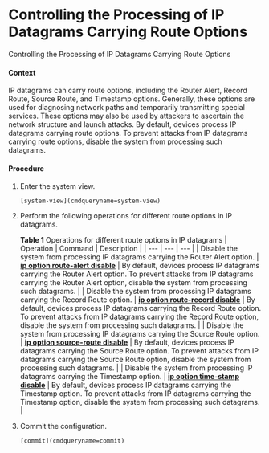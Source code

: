 Controlling the Processing of IP Datagrams Carrying Route Options
=================================================================

Controlling the Processing of IP Datagrams Carrying Route Options

#### Context

IP datagrams can carry route options, including the Router Alert, Record Route, Source Route, and Timestamp options. Generally, these options are used for diagnosing network paths and temporarily transmitting special services. These options may also be used by attackers to ascertain the network structure and launch attacks. By default, devices process IP datagrams carrying route options. To prevent attacks from IP datagrams carrying route options, disable the system from processing such datagrams.


#### Procedure

1. Enter the system view.
   
   
   ```
   [system-view](cmdqueryname=system-view)
   ```
2. Perform the following operations for different route options in IP datagrams.
   
   
   
   **Table 1** Operations for different route options in IP datagrams
   | Operation | Command | Description |
   | --- | --- | --- |
   | Disable the system from processing IP datagrams carrying the Router Alert option. | [**ip option route-alert disable**](cmdqueryname=ip+option+route-alert+disable) | By default, devices process IP datagrams carrying the Router Alert option. To prevent attacks from IP datagrams carrying the Router Alert option, disable the system from processing such datagrams. |
   | Disable the system from processing IP datagrams carrying the Record Route option. | [**ip option route-record disable**](cmdqueryname=ip+option+route-record+disable) | By default, devices process IP datagrams carrying the Record Route option. To prevent attacks from IP datagrams carrying the Record Route option, disable the system from processing such datagrams. |
   | Disable the system from processing IP datagrams carrying the Source Route option. | [**ip option source-route disable**](cmdqueryname=ip+option+source-route+disable) | By default, devices process IP datagrams carrying the Source Route option. To prevent attacks from IP datagrams carrying the Source Route option, disable the system from processing such datagrams. |
   | Disable the system from processing IP datagrams carrying the Timestamp option. | [**ip option time-stamp disable**](cmdqueryname=ip+option+time-stamp+disable) | By default, devices process IP datagrams carrying the Timestamp option. To prevent attacks from IP datagrams carrying the Timestamp option, disable the system from processing such datagrams. |
3. Commit the configuration.
   
   
   ```
   [commit](cmdqueryname=commit)
   ```